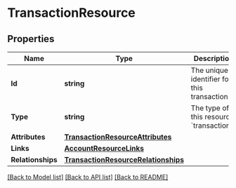 # TransactionResource

## Properties

Name | Type | Description | Notes
------------ | ------------- | ------------- | -------------
**Id** | **string** | The unique identifier for this transaction.  | 
**Type** | **string** | The type of this resource: &#x60;transactions&#x60; | 
**Attributes** | [**TransactionResourceAttributes**](TransactionResource_attributes.md) |  | 
**Links** | [**AccountResourceLinks**](AccountResource_links.md) |  | [optional] 
**Relationships** | [**TransactionResourceRelationships**](TransactionResource_relationships.md) |  | 

[[Back to Model list]](../README.md#documentation-for-models) [[Back to API list]](../README.md#documentation-for-api-endpoints) [[Back to README]](../README.md)


